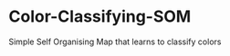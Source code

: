 Color-Classifying-SOM
=====================

Simple Self Organising Map that learns to classify colors
